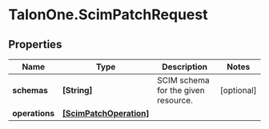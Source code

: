 # TalonOne.ScimPatchRequest

## Properties

Name | Type | Description | Notes
------------ | ------------- | ------------- | -------------
**schemas** | **[String]** | SCIM schema for the given resource. | [optional] 
**operations** | [**[ScimPatchOperation]**](ScimPatchOperation.md) |  | 


